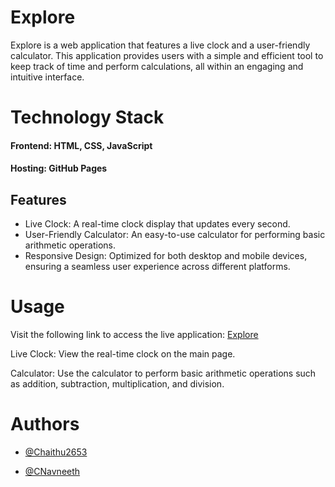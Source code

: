 
# Explore

Explore is a web application that features a live clock and a user-friendly calculator. This application provides users with a simple and efficient tool to keep track of time and perform calculations, all within an engaging and intuitive interface.

# Technology Stack

#### Frontend:  HTML, CSS, JavaScript
#### Hosting: GitHub Pages





## Features

- Live Clock: A real-time clock display that updates every second.
- User-Friendly Calculator: An easy-to-use calculator for performing basic arithmetic operations.
- Responsive Design: Optimized for both desktop and mobile devices, ensuring a seamless user experience across different platforms.



# Usage

Visit the following link to access the live application:
[Explore](https://chaithu2653.github.io/Explore/)

Live Clock: View the real-time clock on the main page.

Calculator: Use the calculator to perform basic arithmetic operations such as addition, subtraction, multiplication, and division.


# Authors

- [@Chaithu2653](https://github.com/Chaithu2653)


- [@CNavneeth](https://github.com/CNavneeth)
